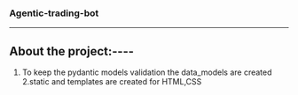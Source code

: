 ### Agentic-trading-bot
----------------------------




About the project:----
----------------------------------------------------

1. To keep the pydantic models validation the data_models are created
2.static and templates are created for HTML,CSS